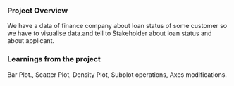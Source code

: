 ### Project Overview

 We have a data of finance company about loan status of some customer so we have to visualise data.and tell to Stakeholder about loan status and about applicant.


### Learnings from the project

 Bar Plot.,
Scatter Plot,
Density Plot,
Subplot operations,
Axes modifications.


